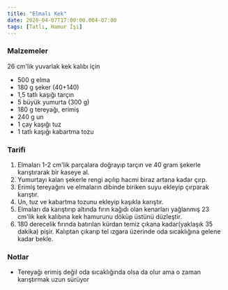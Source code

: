 ```yaml
---
title: "Elmalı Kek"
date: 2020-04-07T17:00:00.004-07:00
tags: [Tatlı, Hamur İşi]
---
```


### Malzemeler

26 cm'lik yuvarlak kek kalıbı için

- 500 g elma
- 180 g şeker (40+140)
- 1,5 tatlı kaşığı tarçın
- 5 büyük yumurta (300 g)
- 180 g tereyağı, erimiş
- 240 g un
- 1 çay kaşığı tuz
- 1 tatlı kaşığı kabartma tozu

### Tarifi

1. Elmaları 1-2 cm'lik parçalara doğrayıp tarçın ve 40 gram şekerle karıştırarak bir kaseye al.
2. Yumurtayı kalan şekerle rengi açılıp hacmi biraz artana kadar çırp.
3. Erimiş tereyağını ve elmaların dibinde biriken suyu ekleyip çırparak karıştır.
4. Un, tuz ve kabartma tozunu ekleyip kaşıkla karıştır.
5. Elmaları da karıştırıp altında fırın kağıdı olan kenarları yağlanmış 23 cm'lik kek kalıbına kek hamurunu döküp üstünü düzleştir.
6. 180 derecelik fırında batırılan kürdan temiz çıkana kadar(yaklaşık 35 dakika) pişir. Kalıptan çıkarıp tel ızgara üzerinde oda sıcaklığına gelene kadar bekle.

### Notlar

- Tereyağı erimiş değil oda sıcaklığında olsa da olur ama o zaman karıştırmak uzun sürüyor
